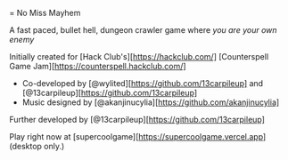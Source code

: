 = No Miss Mayhem

A fast paced, bullet hell, dungeon crawler game where _you are your own enemy_

Initially created for [Hack Club's][https://hackclub.com/] [Counterspell Game Jam][https://counterspell.hackclub.com/]
- Co-developed by [@wylited][https://github.com/13carpileup] and [@13carpileup][https://github.com/13carpileup]
- Music designed by [@akanjinucylia][https://github.com/akanjinucylia]

Further developed by [@13carpileup][https://github.com/13carpileup]

Play right now at [supercoolgame][https://supercoolgame.vercel.app] (desktop only.)
